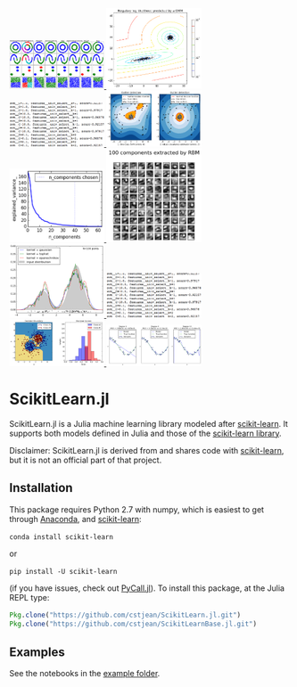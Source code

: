  <a href="examples/Clustering_Comparison.ipynb"><img src="docs/example_images/Clustering_Comparison.png" alt="# Comparing different clustering algorithms on toy datasets" width="170"> </a>  <a href="examples/Density_Estimation.ipynb"><img src="docs/example_images/Density_Estimation.png" alt="# Density Estimation for a mixture of Gaussians" width="170"> </a>  <a href="examples/Feature_Stacker.ipynb"><img src="docs/example_images/Text_image.png" alt="# Concatenating multiple feature extraction methods" width="170"> </a>  <a href="examples/Outlier_Detection.ipynb"><img src="docs/example_images/Outlier_Detection.png" alt="# Outlier detection with several methods" width="170"> </a>  <a href="examples/Pipeline_PCA_Logistic.ipynb"><img src="docs/example_images/Pipeline_PCA_Logistic.png" alt="# Pipelining: chaining a PCA and a logistic regression" width="170"> </a>  <a href="examples/RBM.ipynb"><img src="docs/example_images/RBM.png" alt="# Restricted Boltzmann Machine features for digit classification" width="170"> </a>  <a href="examples/Simple_1D_Kernel_Density.ipynb"><img src="docs/example_images/Simple_1D_Kernel_Density.png" alt="# Simple 1D Kernel Density Estimation" width="170"> </a>  <a href="examples/Text_Feature_Extraction.ipynb"><img src="docs/example_images/Text_image.png" alt="# Sample pipeline for text feature extraction and evaluation" width="170"> </a>  <a href="examples/Two_Class_Adaboost.ipynb"><img src="docs/example_images/Two_Class_Adaboost.png" alt="# Two Class Adaboost" width="170"> </a>  <a href="examples/Underfitting_vs_Overfitting.ipynb"><img src="docs/example_images/Underfitting_vs_Overfitting.png" alt="# Underfitting vs. Overfitting" width="170"> </a> 

# ScikitLearn.jl

ScikitLearn.jl is a Julia machine learning library modeled after
[scikit-learn](http://scikit-learn.org/stable/). It supports both models defined
in Julia and those of the [scikit-learn library](http://scikit-learn.org/stable/modules/classes.html).

Disclaimer: ScikitLearn.jl is derived from and shares code with
[scikit-learn](http://scikit-learn.org/stable/), but it is not an official part
of that project.

## Installation

This package requires Python 2.7 with numpy, which is easiest to get through
[Anaconda](https://www.continuum.io/downloads), and [scikit-learn](http://scikit-learn.org/stable/install.html):

`conda install scikit-learn`

or 

`pip install -U scikit-learn`

(if you have issues, check out [PyCall.jl](https://github.com/stevengj/PyCall.jl#installation)). To install this package, at the Julia REPL type:

```julia
Pkg.clone("https://github.com/cstjean/ScikitLearn.jl.git")
Pkg.clone("https://github.com/cstjean/ScikitLearnBase.jl.git")
```

## Examples

See the notebooks in the [example folder](examples/).
